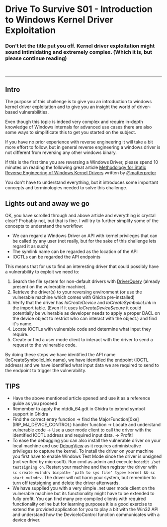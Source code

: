 # Drive To Survive S01 - Introduction to Windows Kernel Driver Exploitation

### Don't let the title put you off. Kernel driver exploitation might sound intimidating and extremely complex. (Which it is, but please continue reading) 
<br />

---

## Intro 

The purpose of this challenge is to give you an introduction to windows kernel driver exploitation and to give you an insight the world of driver-based vulnerabilities.

Even though this topic is indeed very complex and require in-depth knowledge of Windows internals for advanced use cases there are also some ways to simplificate this to get you started on the subject.

If you have no prior experience with reverse engineering it will take a bit more effort to follow, but in general reverse engineering a windows driver is not different from reversing any other windows binary.

If this is the first time you are reversing a Windows Driver, please spend 10 minutes on reading the following great article [Methodology for Static Reverse Engineering of Windows Kernel Drivers](https://posts.specterops.io/methodology-for-static-reverse-engineering-of-windows-kernel-drivers-3115b2efed83) written by [@matterpreter](https://twitter.com/matterpreter) 

You don't have to understand everything, but it introduces some important concepts and terminologies needed to solve this challenge.

## Lights out and away we go

OK, you have scrolled through and above article and everything is crystal clear? Probably not, but that is fine. I will try to further simplify some of the concepts to understand the workflow:

- We can regard a Windows Driver an API with kernel privileges that can be called by any user (not really, but for the sake of this challenge lets regard it as such) 
- The symlink name can be regarded as the location of the API
- IOCTLs can be regarded the API endpoints

This means that for us to find an interesting driver that could possibly have a vulnerability to exploit we need to:

1. Search the file system for non-default drivers with [DriverQuery](https://github.com/matterpreter/OffensiveCSharp/tree/master/DriverQuery) (already present on the vulnerable machine).
2. Retrieve the driver(s) to your reversing environment (or use the vulnerable machine which comes with Ghidra pre-installed)
3. Verify that the driver has *IoCreateDevice* and *IoCreateSymbolicLink* in the import table. (Even if it uses *IoCreateDeviceSecure* it could potentially be vulnerable as developer needs to apply a proper DACL on the device object to restrict who can interact with the object.) and find it's name.
4. Locate IOCTLs with vulnerable code and determine what input they require.
5. Create or find a user mode client to interact with the driver to send a request to the vulnerable code.

By doing these steps we have identified the API name (IoCreateSymbolicLink name), we have identified the endpoint (IOCTL address) and we have identified what input data we are required to send to the endpoint to trigger the vulnerability.

## TIPS
- Have the above mentioned article opened and use it as a reference guide as you proceed
- Remember to apply the ntddk_64.gdt in Ghidra to extend symbol support in Ghidra
- Find the correct entry function -> find the MajorFunction[0xe] (IRP_MJ_DEVICE_CONTROL) handler function -> Locate and understand vulnerable code -> Use a user mode client to call the driver with the identified IOCTL address and required input data. -> Profit!
- To ease the debugging you can also install the vulnerable driver on your local machine and use [DebugView](https://learn.microsoft.com/en-us/sysinternals/downloads/debugview) as it requires administrative privileges to capture the kernel. To install the driver on your machine you first have to enable Windows Test Mode since the driver is unsigned (not verified by microsoft). Run cmd as admin and execute `bcdedit /set testsigning on`. Restart your machine and then register the driver with `sc create vulndrv binpath= 'path to sys file' type= kernel && sc start vulndrv`. The driver will not harm your system, but remember to turn off testsigning and delete the driver afterwards. 
- We have supplied you with a very simple .net user mode client on the vulnerable machine but its functionality might have to be extended to fully profit. You can find many pre-compiled clients with required functionality online but for learning purposes it is a good exercise to extend the provided application for you to play a bit with the Win32 API and understand how the DeviceIoControl function communicates with a device driver.




